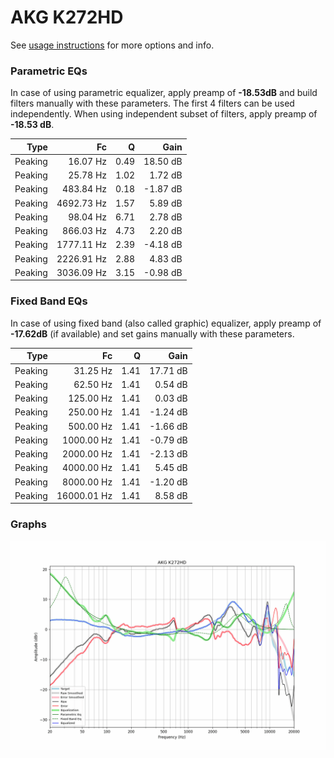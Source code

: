# AKG K272HD
See [usage instructions](https://github.com/jaakkopasanen/AutoEq#usage) for more options and info.

### Parametric EQs
In case of using parametric equalizer, apply preamp of **-18.53dB** and build filters manually
with these parameters. The first 4 filters can be used independently.
When using independent subset of filters, apply preamp of **-18.53 dB**.

| Type    | Fc         |    Q | Gain     |
|--------:|-----------:|-----:|---------:|
| Peaking | 16.07 Hz   | 0.49 | 18.50 dB |
| Peaking | 25.78 Hz   | 1.02 | 1.72 dB  |
| Peaking | 483.84 Hz  | 0.18 | -1.87 dB |
| Peaking | 4692.73 Hz | 1.57 | 5.89 dB  |
| Peaking | 98.04 Hz   | 6.71 | 2.78 dB  |
| Peaking | 866.03 Hz  | 4.73 | 2.20 dB  |
| Peaking | 1777.11 Hz | 2.39 | -4.18 dB |
| Peaking | 2226.91 Hz | 2.88 | 4.83 dB  |
| Peaking | 3036.09 Hz | 3.15 | -0.98 dB |

### Fixed Band EQs
In case of using fixed band (also called graphic) equalizer, apply preamp of **-17.62dB**
(if available) and set gains manually with these parameters.

| Type    | Fc          |    Q | Gain     |
|--------:|------------:|-----:|---------:|
| Peaking | 31.25 Hz    | 1.41 | 17.71 dB |
| Peaking | 62.50 Hz    | 1.41 | 0.54 dB  |
| Peaking | 125.00 Hz   | 1.41 | 0.03 dB  |
| Peaking | 250.00 Hz   | 1.41 | -1.24 dB |
| Peaking | 500.00 Hz   | 1.41 | -1.66 dB |
| Peaking | 1000.00 Hz  | 1.41 | -0.79 dB |
| Peaking | 2000.00 Hz  | 1.41 | -2.13 dB |
| Peaking | 4000.00 Hz  | 1.41 | 5.45 dB  |
| Peaking | 8000.00 Hz  | 1.41 | -1.20 dB |
| Peaking | 16000.01 Hz | 1.41 | 8.58 dB  |

### Graphs
![](./AKG%20K272HD.png)